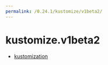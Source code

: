 ```yaml
---
permalink: /0.24.1/kustomize/v1beta2/
---
```


# kustomize.v1beta2



* [kustomization](kustomization.md)